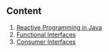 ## Content

1. [Reactive Programming in Java](./reactive-programming.md)
2. [Functional Interfaces](./functional_interface.md)
3. [Consumer Interfaces](./consumer_interface.md)